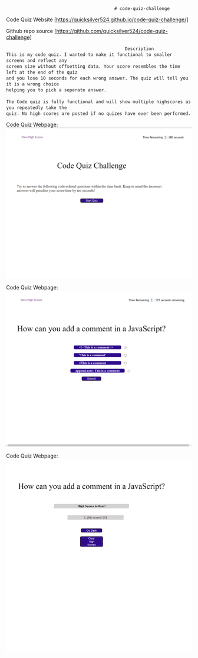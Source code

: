                                              # code-quiz-challenge


Code Quiz Website [https://quicksilver524.github.io/code-quiz-challenge/]

Github repo source [https://github.com/quicksilver524/code-quiz-challenge]

                                                 Description
    This is my code quiz. I wanted to make it functional to smaller screens and reflect any 
    screen size without offsetting data. Your score resembles the time left at the end of the quiz 
    and you lose 10 seconds for each wrong answer. The quiz will tell you it is a wrong choice 
    helping you to pick a seperate answer. 

    The Code quiz is fully functional and will show multiple highscores as you repeatedly take the 
    quiz. No high scores are posted if no quizes have ever been performed.

  Code Quiz Webpage:  ![Picture of webpage 1](./assets/images/ss1.png)
  
  Code Quiz Webpage:  ![Picture of webpage 2](./assets/images/ss2.png)
 
  Code Quiz Webpage:  ![Picture of webpage 3](./assets/images/ss3.png)
